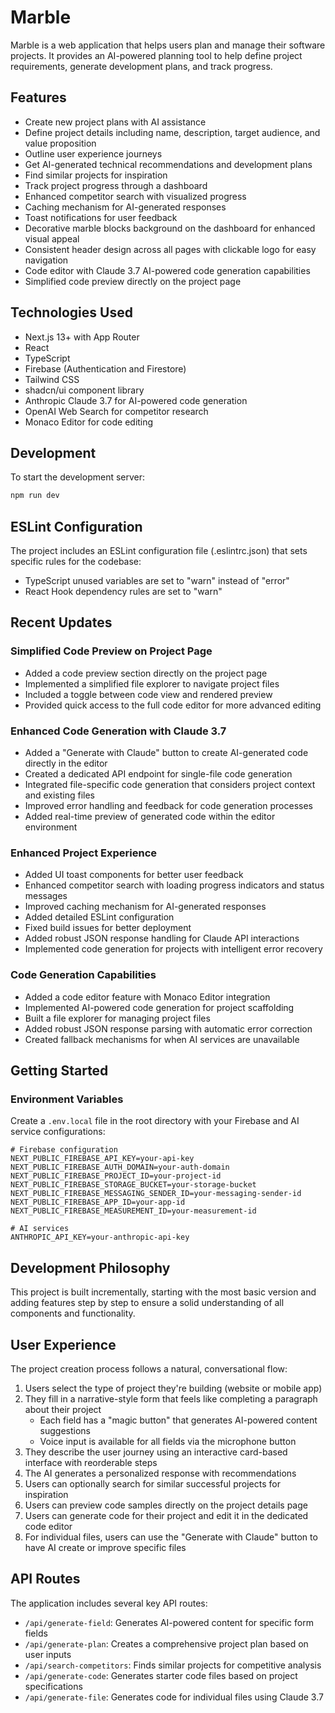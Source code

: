 # Marble

Marble is a web application that helps users plan and manage their software projects. It provides an AI-powered planning tool to help define project requirements, generate development plans, and track progress.

## Features

- Create new project plans with AI assistance
- Define project details including name, description, target audience, and value proposition
- Outline user experience journeys
- Get AI-generated technical recommendations and development plans
- Find similar projects for inspiration
- Track project progress through a dashboard
- Enhanced competitor search with visualized progress
- Caching mechanism for AI-generated responses
- Toast notifications for user feedback
- Decorative marble blocks background on the dashboard for enhanced visual appeal
- Consistent header design across all pages with clickable logo for easy navigation
- Code editor with Claude 3.7 AI-powered code generation capabilities
- Simplified code preview directly on the project page

## Technologies Used

- Next.js 13+ with App Router
- React
- TypeScript
- Firebase (Authentication and Firestore)
- Tailwind CSS
- shadcn/ui component library
- Anthropic Claude 3.7 for AI-powered code generation
- OpenAI Web Search for competitor research
- Monaco Editor for code editing

## Development

To start the development server:

```bash
npm run dev
```

## ESLint Configuration

The project includes an ESLint configuration file (.eslintrc.json) that sets specific rules for the codebase:
- TypeScript unused variables are set to "warn" instead of "error"
- React Hook dependency rules are set to "warn"

## Recent Updates

### Simplified Code Preview on Project Page
- Added a code preview section directly on the project page
- Implemented a simplified file explorer to navigate project files
- Included a toggle between code view and rendered preview
- Provided quick access to the full code editor for more advanced editing

### Enhanced Code Generation with Claude 3.7
- Added a "Generate with Claude" button to create AI-generated code directly in the editor
- Created a dedicated API endpoint for single-file code generation
- Integrated file-specific code generation that considers project context and existing files
- Improved error handling and feedback for code generation processes
- Added real-time preview of generated code within the editor environment

### Enhanced Project Experience
- Added UI toast components for better user feedback
- Enhanced competitor search with loading progress indicators and status messages
- Improved caching mechanism for AI-generated responses
- Added detailed ESLint configuration
- Fixed build issues for better deployment
- Added robust JSON response handling for Claude API interactions
- Implemented code generation for projects with intelligent error recovery

### Code Generation Capabilities
- Added a code editor feature with Monaco Editor integration
- Implemented AI-powered code generation for project scaffolding
- Built a file explorer for managing project files
- Added robust JSON response parsing with automatic error correction
- Created fallback mechanisms for when AI services are unavailable

## Getting Started

### Environment Variables

Create a `.env.local` file in the root directory with your Firebase and AI service configurations:

```
# Firebase configuration
NEXT_PUBLIC_FIREBASE_API_KEY=your-api-key
NEXT_PUBLIC_FIREBASE_AUTH_DOMAIN=your-auth-domain
NEXT_PUBLIC_FIREBASE_PROJECT_ID=your-project-id
NEXT_PUBLIC_FIREBASE_STORAGE_BUCKET=your-storage-bucket
NEXT_PUBLIC_FIREBASE_MESSAGING_SENDER_ID=your-messaging-sender-id
NEXT_PUBLIC_FIREBASE_APP_ID=your-app-id
NEXT_PUBLIC_FIREBASE_MEASUREMENT_ID=your-measurement-id

# AI services
ANTHROPIC_API_KEY=your-anthropic-api-key
```

## Development Philosophy

This project is built incrementally, starting with the most basic version and adding features step by step to ensure a solid understanding of all components and functionality.

## User Experience

The project creation process follows a natural, conversational flow:

1. Users select the type of project they're building (website or mobile app)
2. They fill in a narrative-style form that feels like completing a paragraph about their project
   - Each field has a "magic button" that generates AI-powered content suggestions
   - Voice input is available for all fields via the microphone button
3. They describe the user journey using an interactive card-based interface with reorderable steps
4. The AI generates a personalized response with recommendations
5. Users can optionally search for similar successful projects for inspiration
6. Users can preview code samples directly on the project details page 
7. Users can generate code for their project and edit it in the dedicated code editor
8. For individual files, users can use the "Generate with Claude" button to have AI create or improve specific files

## API Routes

The application includes several key API routes:

- `/api/generate-field`: Generates AI-powered content for specific form fields
- `/api/generate-plan`: Creates a comprehensive project plan based on user inputs
- `/api/search-competitors`: Finds similar projects for competitive analysis
- `/api/generate-code`: Generates starter code files based on project specifications
- `/api/generate-file`: Generates code for individual files using Claude 3.7
